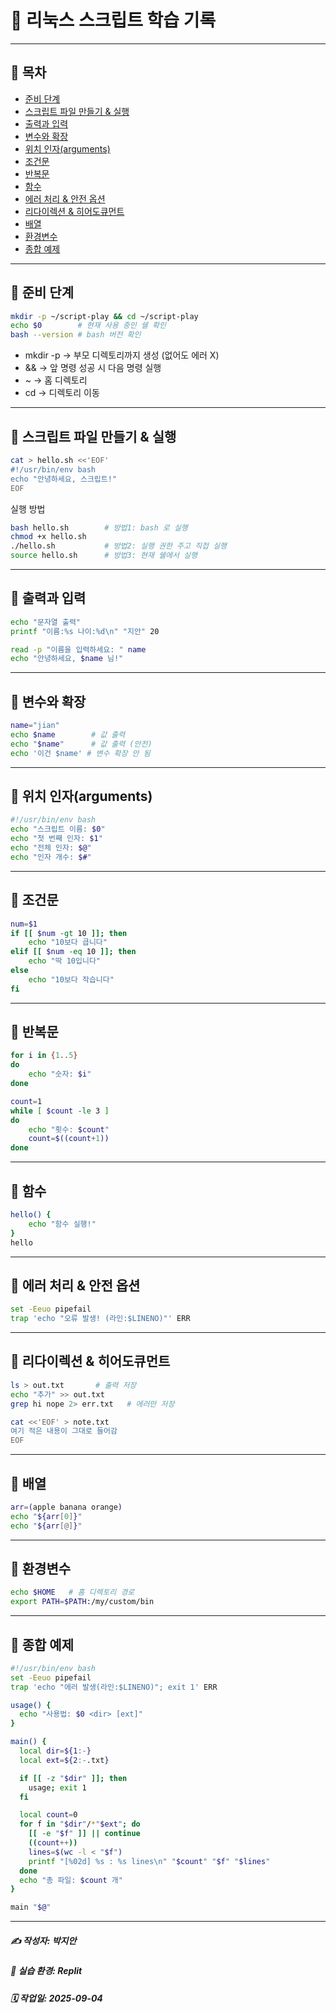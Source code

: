# 🐧 리눅스 스크립트 학습 기록

---

## 📌 목차
- [준비 단계](#-준비-단계)  
- [스크립트 파일 만들기 & 실행](#-스크립트-파일-만들기--실행)  
- [출력과 입력](#-출력과-입력)  
- [변수와 확장](#-변수와-확장)  
- [위치 인자(arguments)](#-위치-인자arguments)  
- [조건문](#-조건문)  
- [반복문](#-반복문)  
- [함수](#-함수)  
- [에러 처리 & 안전 옵션](#-에러-처리--안전-옵션)  
- [리다이렉션 & 히어도큐먼트](#-리다이렉션--히어도큐먼트)  
- [배열](#-배열)  
- [환경변수](#-환경변수)  
- [종합 예제](#-종합-예제)  

---

## 🐧 준비 단계
```bash
mkdir -p ~/script-play && cd ~/script-play
echo $0        # 현재 사용 중인 쉘 확인
bash --version # bash 버전 확인
```
- mkdir -p → 부모 디렉토리까지 생성 (없어도 에러 X)
- && → 앞 명령 성공 시 다음 명령 실행
- ~ → 홈 디렉토리
- cd → 디렉토리 이동

---

## 🐧 스크립트 파일 만들기 & 실행
```bash
cat > hello.sh <<'EOF'
#!/usr/bin/env bash
echo "안녕하세요, 스크립트!"
EOF
```
실행 방법
```bash
bash hello.sh        # 방법1: bash 로 실행
chmod +x hello.sh
./hello.sh           # 방법2: 실행 권한 주고 직접 실행
source hello.sh      # 방법3: 현재 쉘에서 실행
```

---

## 🐧 출력과 입력
```bash
echo "문자열 출력"
printf "이름:%s 나이:%d\n" "지안" 20

read -p "이름을 입력하세요: " name
echo "안녕하세요, $name 님!"
```

---

## 🐧 변수와 확장
```bash
name="jian"
echo $name        # 값 출력
echo "$name"      # 값 출력 (안전)
echo '이건 $name' # 변수 확장 안 됨
```

---

## 🐧 위치 인자(arguments)
```bash
#!/usr/bin/env bash
echo "스크립트 이름: $0"
echo "첫 번째 인자: $1"
echo "전체 인자: $@"
echo "인자 개수: $#"
```

---

## 🐧 조건문
```bash
num=$1
if [[ $num -gt 10 ]]; then
    echo "10보다 큽니다"
elif [[ $num -eq 10 ]]; then
    echo "딱 10입니다"
else
    echo "10보다 작습니다"
fi
```

---

## 🐧 반복문
```bash
for i in {1..5}
do
    echo "숫자: $i"
done

count=1
while [ $count -le 3 ]
do
    echo "횟수: $count"
    count=$((count+1))
done
```

---

## 🐧 함수
```bash
hello() {
    echo "함수 실행!"
}
hello
```

---

## 🐧 에러 처리 & 안전 옵션
```bash
set -Eeuo pipefail
trap 'echo "오류 발생! (라인:$LINENO)"' ERR
```

---

## 🐧 리다이렉션 & 히어도큐먼트
```bash
ls > out.txt       # 출력 저장
echo "추가" >> out.txt
grep hi nope 2> err.txt   # 에러만 저장

cat <<'EOF' > note.txt
여기 적은 내용이 그대로 들어감
EOF
```

---

## 🐧 배열
```bash
arr=(apple banana orange)
echo "${arr[0]}"
echo "${arr[@]}"
```

---

## 🐧 환경변수
```bash
echo $HOME   # 홈 디렉토리 경로
export PATH=$PATH:/my/custom/bin
```

---

## 🐧 종합 예제
```bash
#!/usr/bin/env bash
set -Eeuo pipefail
trap 'echo "에러 발생(라인:$LINENO)"; exit 1' ERR

usage() {
  echo "사용법: $0 <dir> [ext]"
}

main() {
  local dir=${1:-}
  local ext=${2:-.txt}

  if [[ -z "$dir" ]]; then
    usage; exit 1
  fi

  local count=0
  for f in "$dir"/*"$ext"; do
    [[ -e "$f" ]] || continue
    ((count++))
    lines=$(wc -l < "$f")
    printf "[%02d] %s : %s lines\n" "$count" "$f" "$lines"
  done
  echo "총 파일: $count 개"
}

main "$@"
```

---

##### ✍️ 작성자: 박지안
##### 🐧 실습 환경: Replit
##### 🗓️ 작업일: 2025-09-04
